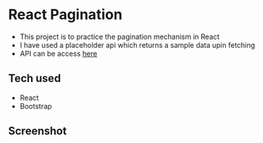# React Pagination

- This project is to practice the pagination mechanism in React
- I have used a placeholder api which returns a sample data upin fetching
- API can be access [here](https://jsonplaceholder.typicode.com/posts)

## Tech used

- React
- Bootstrap

## Screenshot

